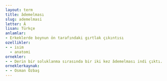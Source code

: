 ```yaml
---
layout: term
title: âdemelması
slug: ademelmasi
letter: Â
lisan: Türkçe
anlamlar:
- Erkeklerde boynun ön tarafındaki gırtlak çıkıntısı
ozellikler:
- - isim
  - anatomi
ornekler:
- - Derin bir soluklanma sırasında bir iki kez âdemelması indi çıktı.
orneklerkaynak:
- - Osman Özbaş
---
```


